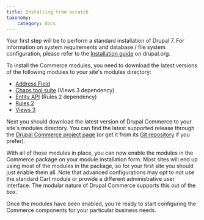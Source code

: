 ```yaml
---
title: Installing from scratch
taxonomy:
    category: docs
---
```


Your first step will be to perform a standard installation of Drupal 7.  For information on system requirements and database / file system configuration, please refer to the <a href="http://drupal.org/documentation/install">Installation guide</a> on drupal.org.

To install the Commerce modules, you need to download the latest versions of the following modules to your site's modules directory:

<ul>
<li><a href="http://drupal.org/project/addressfield">Address Field</a></li>
<li><a href="http://drupal.org/project/ctools">Chaos tool suite</a> (Views 3 dependency)</li>
<li><a href="http://drupal.org/project/entity">Entity API</a> (Rules 2 dependency)</li>
<li><a href="http://drupal.org/project/rules">Rules 2</a></li>
<li><a href="http://drupal.org/project/views">Views 3</a></li>
</ul>

Next you should download the latest version of Drupal Commerce to your site's modules directory.  You can find the latest supported release through the <a href="http://drupal.org/project/commerce">Drupal Commerce project page</a> (or get it from its <a href="http://drupal.org/project/commerce/git-instructions">Git repository</a> if you prefer).

With all of these modules in place, you can now enable the modules in the Commerce package on your module installation form.  Most sites will end up using most of the modules in the package, so for your first site you should just enable them all.  Note that advanced configurations may opt to not use the standard Cart module or provide a different administrative user interface.  The modular nature of Drupal Commerce supports this out of the box.

Once the modules have been enabled, you're ready to start configuring the Commerce components for your particular business needs.